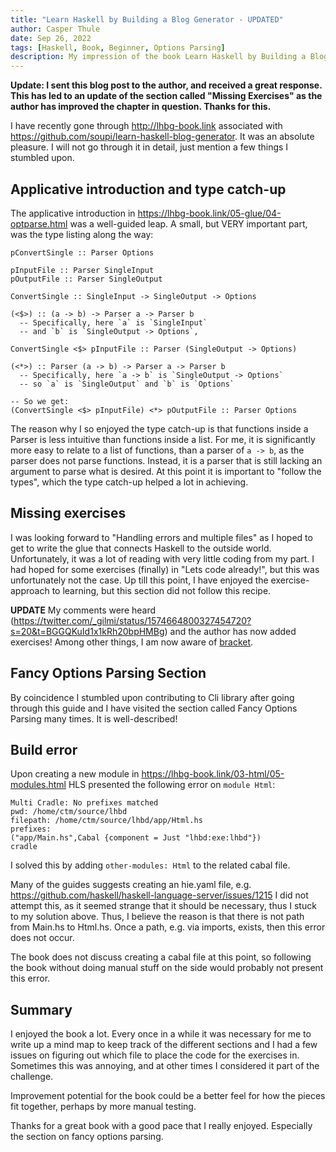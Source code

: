 ```yaml
---
title: "Learn Haskell by Building a Blog Generator - UPDATED"
author: Casper Thule
date: Sep 26, 2022
tags: [Haskell, Book, Beginner, Options Parsing]
description: My impression of the book Learn Haskell by Building a Blog Generator
---
```


**Update: I sent this blog post to the author, and received a great response. This has led to an update of the section called "Missing Exercises" as the author has improved the chapter in question. Thanks for this.**

I have recently gone through http://lhbg-book.link associated with https://github.com/soupi/learn-haskell-blog-generator. It was an absolute pleasure. I will not go through it in detail, just mention a few things I stumbled upon.


## Applicative introduction and type catch-up
The applicative introduction in https://lhbg-book.link/05-glue/04-optparse.html was a well-guided leap. A small, but VERY important part, was the type listing along the way:

```
pConvertSingle :: Parser Options

pInputFile :: Parser SingleInput
pOutputFile :: Parser SingleOutput

ConvertSingle :: SingleInput -> SingleOutput -> Options

(<$>) :: (a -> b) -> Parser a -> Parser b
  -- Specifically, here `a` is `SingleInput`
  -- and `b` is `SingleOutput -> Options`,

ConvertSingle <$> pInputFile :: Parser (SingleOutput -> Options)

(<*>) :: Parser (a -> b) -> Parser a -> Parser b
  -- Specifically, here `a -> b` is `SingleOutput -> Options`
  -- so `a` is `SingleOutput` and `b` is `Options`

-- So we get:
(ConvertSingle <$> pInputFile) <*> pOutputFile :: Parser Options
```
The reason why I so enjoyed the type catch-up is that functions inside a Parser is less intuitive than functions inside a list. For me, it is significantly more easy to relate to a list of functions, than a parser of `a -> b`, as the parser does not parse functions. Instead, it is a parser that is still lacking an argument to parse what is desired. At this point it is important to "follow the types", which the type catch-up helped a lot in achieving.

## Missing exercises
I was looking forward to "Handling errors and multiple files" as I hoped to get to write the glue that connects Haskell to the outside world.
Unfortunately, it was a lot of reading with very little coding from my part. I had hoped for some exercises (finally) in "Lets code already!", but this was unfortunately not the case. 
Up till this point, I have enjoyed the exercise-approach to learning, but this section did not follow this recipe. 

**UPDATE** My comments were heard (https://twitter.com/_gilmi/status/1574664800327454720?s=20&t=BGGQKuId1x1kRh20bpHMBg) and the author has now added exercises! Among other things, I am now aware of [bracket](https://hackage.haskell.org/package/base-4.15.0.0/docs/Control-Exception.html#v:bracket).

## Fancy Options Parsing Section
By coincidence I stumbled upon contributing to Cli library after going through this guide and I have visited the section called Fancy Options Parsing many times. It is well-described!

## Build error
Upon creating a new module in https://lhbg-book.link/03-html/05-modules.html HLS presented the following error on `module Html`:
```
Multi Cradle: No prefixes matched
pwd: /home/ctm/source/lhbd
filepath: /home/ctm/source/lhbd/app/Html.hs
prefixes:
("app/Main.hs",Cabal {component = Just "lhbd:exe:lhbd"})
cradle
```
I solved this by adding `other-modules: Html` to the related cabal file.

Many of the guides suggests creating an hie.yaml file, e.g. https://github.com/haskell/haskell-language-server/issues/1215
I did not attempt this, as it seemed strange that it should be necessary, thus I stuck to my solution above.
Thus, I believe the reason is that there is not path from Main.hs to Html.hs. Once a path, e.g. via imports, exists, then this error does not occur.

The book does not discuss creating a cabal file at this point, so following the book without doing manual stuff on the side would probably not present this error.

## Summary
I enjoyed the book a lot. Every once in a while it was necessary for me to write up a mind map to keep track of the different sections and I had a few issues on figuring out which file to place the code for the exercises in. Sometimes this was annoying, and at other times I considered it part of the challenge.

Improvement potential for the book could be a better feel for how the pieces fit together, perhaps by more manual testing.

Thanks for a great book with a good pace that I really enjoyed. Especially the section on fancy options parsing.
